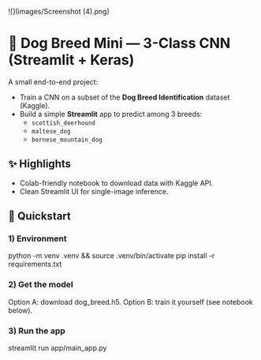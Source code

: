 ![](images/Screenshot (4).png)
# 🐶 Dog Breed Mini — 3-Class CNN (Streamlit + Keras)

A small end-to-end project:
- Train a CNN on a subset of the **Dog Breed Identification** dataset (Kaggle).
- Build a simple **Streamlit** app to predict among 3 breeds:
  - `scottish_deerhound`
  - `maltese_dog`
  - `bernese_mountain_dog`
## ✨ Highlights
- Colab-friendly notebook to download data with Kaggle API.
- Clean Streamlit UI for single-image inference.

## 🚀 Quickstart

### 1) Environment
python -m venv .venv && source .venv/bin/activate 
pip install -r requirements.txt

### 2) Get the model 
Option A: download dog_breed.h5.
Option B: train it yourself (see notebook below).

### 3) Run the app
streamlit run app/main_app.py




